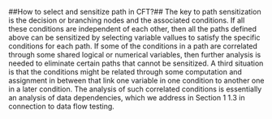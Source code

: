##How to select and sensitize path in CFT?##
The key to path sensitization is the decision or branching nodes and the associated conditions.
If all these conditions are independent of each other, then all the paths defined above
can be sensitized by selecting variable vallues to satisfy the specific conditions for each path.
If some of the conditions in a path are correlated through some shared logical or numerical
variables, then further analysis is needed to eliminate certain paths that cannot be
sensitized.
A third situation is that the conditions might be related through some computation and
assignment in between that link one variable in one condition to another one in a later
condition. The analysis of such correlated conditions is essentially an analysis of data
dependencies, which we address in Section 1 1.3 in connection to data flow testing.
